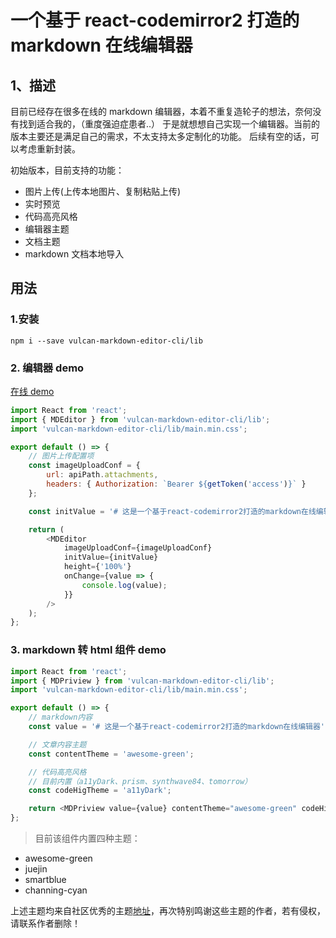 # 一个基于 react-codemirror2 打造的 markdown 在线编辑器

## 1、描述

目前已经存在很多在线的 markdown 编辑器，本着不重复造轮子的想法，奈何没有找到适合我的，（重度强迫症患者..）
于是就想想自己实现一个编辑器。当前的版本主要还是满足自己的需求，不太支持太多定制化的功能。
后续有空的话，可以考虑重新封装。

初始版本，目前支持的功能：

-   图片上传(上传本地图片、复制粘贴上传)
-   实时预览
-   代码高亮风格
-   编辑器主题
-   文档主题
-   markdown 文档本地导入

## 用法

### 1.安装

```shell
npm i --save vulcan-markdown-editor-cli/lib
```

### 2. 编辑器 demo

[在线 demo](https://juqipeng.github.io/vulcan-markdown-editor-cli/)

```javascript
import React from 'react';
import { MDEditor } from 'vulcan-markdown-editor-cli/lib';
import 'vulcan-markdown-editor-cli/lib/main.min.css';

export default () => {
    // 图片上传配置项
    const imageUploadConf = {
        url: apiPath.attachments,
        headers: { Authorization: `Bearer ${getToken('access')}` }
    };

    const initValue = '# 这是一个基于react-codemirror2打造的markdown在线编辑器';

    return (
        <MDEditor
            imageUploadConf={imageUploadConf}
            initValue={initValue}
            height={'100%'}
            onChange={value => {
                console.log(value);
            }}
        />
    );
};
```

### 3. markdown 转 html 组件 demo

```javascript
import React from 'react';
import { MDPriview } from 'vulcan-markdown-editor-cli/lib';
import 'vulcan-markdown-editor-cli/lib/main.min.css';

export default () => {
    // markdown内容
    const value = '# 这是一个基于react-codemirror2打造的markdown在线编辑器';

    // 文章内容主题
    const contentTheme = 'awesome-green';

    // 代码高亮风格
    // 目前内置（a11yDark、prism、synthwave84、tomorrow）
    const codeHigTheme = 'a11yDark';

    return <MDPriview value={value} contentTheme="awesome-green" codeHigTheme={codeHigTheme} />;
};
```

> 目前该组件内置四种主题：

-   awesome-green
-   juejin
-   smartblue
-   channing-cyan

上述主题均来自社区优秀的主题[地址](https://github.com/xitu/juejin-markdown-themes)，再次特别鸣谢这些主题的作者，若有侵权，请联系作者删除！
